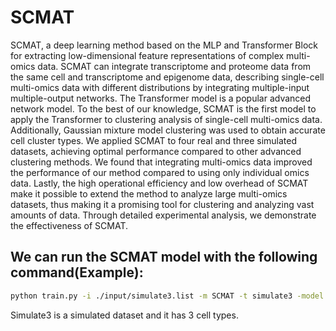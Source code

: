 # SCMAT
SCMAT, a deep learning method based on the MLP and Transformer Block for extracting low-dimensional feature representations of complex multi-omics data. SCMAT can 
integrate transcriptome and proteome data from the same cell and transcriptome and epigenome data, describing single-cell multi-omics data with different distributions
by integrating multiple-input multiple-output networks. The Transformer model is a popular advanced network model. To the best of our knowledge, SCMAT is the first model 
to apply the Transformer to clustering analysis of single-cell multi-omics data. Additionally, Gaussian mixture model clustering was used to obtain accurate cell cluster 
types. We applied SCMAT to four real and three simulated datasets, achieving optimal performance compared to other advanced clustering methods. We found that integrating 
multi-omics data improved the performance of our method compared to using only individual omics data. Lastly, the high operational efficiency and low overhead of SCMAT 
make it possible to extend the method to analyze large multi-omics datasets, thus making it a promising tool for clustering and analyzing vast amounts of data. Through 
detailed experimental analysis, we demonstrate the effectiveness of SCMAT.

## We can run the SCMAT model with the following command(Example):
```bash
python train.py -i ./input/simulate3.list -m SCMAT -t simulate3 -model transformer -e 300
```
Simulate3 is a simulated dataset and it has 3 cell types.
